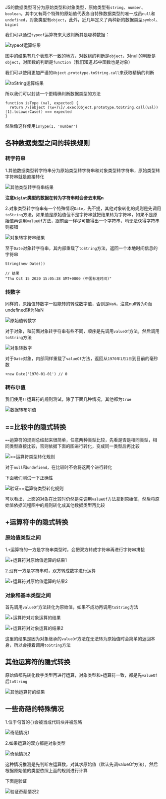 JS的数据类型可分为原始类型和对象类型，原始类型有`string`、`number`、`boolean`，其中又有两个特殊的原始值代表各自特殊数据类型的唯一成员`null`和`undefined`，对象类型有`object`，此外，近几年定义了两种新的数据类型`symbol`、`bigint`

我们可以通过`typeof`运算符来大致判断其是哪种数据：

![typeof运算结果](./../img/conversion_1.PNG)

图中的结果有几个表现不一致的地方，对数组的判断是`object`，对null的判断是`object`，对函数的判断是`function`（我们知道JS中函数也是对象）

我们可以使用更加严谨的`Object.prototype.toString.call`来获取精确的判断

![toString运算结果](./../img/conversion_2.PNG)

所以我们可以封装一个更精确判断数据类型的方法
```
function isType (val, expected) {
  return /\[object (\w+)\]/.exec(Object.prototype.toString.call(val))[1].toLowerCase() === expected
}
```

然后像这样使用`isType(1, 'number')`

## 各种数据类型之间的转换规则

### 转字符串

1.其他数据类型转字符串分为原始类型转字符串和对象类型转字符串，原始类型转字符串就是直接转化

![其他类型转字符串结果](./../img/conversion_3.PNG)

**注意`bigint`类型的数据在转为字符串时会舍去末尾n**

2.对象类型转字符串有一个特殊情况`Date`，先不提，其他对象转化的规则是先调用`toString`方法，如果值是原始值但不是字符串就把结果转为字符串，如果不是原始值再调用`valueOf`方法，跟前面一样尽可能得出一个字符串，均无法获得字符串则报错

![对象转字符串结果](./../img/conversion_4.PNG)

至于`Date`对象转字符串，其内部重载了`toString`方法，返回一个本地时间信息的字符串

```
String(new Date())

// 结果
"Thu Oct 15 2020 15:05:38 GMT+0800 (中国标准时间)"
```

### 转数字

同样的，原始值转数字一般能转的转成数字值，否则是`NaN`，注意null转为0而undefined转为NaN

![原始值转数字](./../img/conversion_5.PNG)

对于对象，和前面对象转字符串有些不同，顺序是先调用`valueOf`方法，然后调用`toString`方法

![对象转数字](./../img/conversion_9.PNG)


对于`Date`对象，内部同样重载了`valueOf`方法，返回从`1970年1月1日`到目前的毫秒数
```
+new Date('1970-01-01') // 0
```

### 转布尔值

我们使用`!!`运算符的规则测试，除了下面几种情况，其他都为`true`

![数据转布尔值](./../img/conversion_11.PNG)

## ==比较中的隐式转换

`==`运算符的规则总结起来很简单，任意两种类型比较，先看是否是相同类型，相同类型直接比较，否则依据下面的图进行转化，变成同一类型后再比较

![==运算符类型转化规则](./../img/conversion_12.PNG)

对于`null`和`undefiend`，在比较时不会将这两个进行转化

下面我们测试一下正确性

![验证==运算符类型转化规则](./../img/conversion_13.PNG)

可以看出，上面的对象在比较时仍然是先调用`valueOf`方法拿到原始值，然后将原始值依据流程图中的规则转化成其他数据类型再比较

## +运算符中的隐式转换

### 原始值类型之间

1.`+`运算符的一方是字符串类型时，会把双方转成字符串再进行字符串拼接

![+运算符对原始值运算的结果1](./../img/conversion_14.PNG)

2.没有一方是字符串时，双方转成数字进行运算

![+运算符对原始值运算的结果2](./../img/conversion_15.PNG)

### 对象和基本类型之间

首先调用`valueOf`方法转化为原始值，如果不成功再调用`toString`方法

![+运算符对对象运算的结果](./../img/conversion_16.PNG)

![+运算符对对象运算的结果2](./../img/conversion_17.PNG)

这里的结果是因为对象继承的`valueOf`方法在无法转为原始值时会简单的返回本身，所以会接着调用`toString`方法

## 其他运算符的隐式转换

原始值都先转化数字类型再进行运算，对象类型和`+`运算符一致，都是先`valueOf`后`toString`

![其他运算符的结果](./../img/conversion_18.PNG)

## 一些奇葩的特殊情况

1.位于句首的`{}`会被当成代码块并被忽略

![奇葩情况1](./../img/conversion_19.PNG)

2.如果运算的双方都是对象类型

![奇葩情况2](./../img/conversion_20.PNG)

这种情况推测是先判断左运算数，对其求原始值（默认先调valueOf方法），然后根据原始值的类型依照上面的规则进行计算

下面是验证

![验证奇葩情况2](./../img/conversion_21.PNG)
